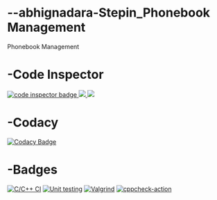 # --abhignadara-Stepin_Phonebook Management





Phonebook Management
# -Code Inspector
 <a href="https://frontend.code-inspector.com/public/user/github/17251A0404">
   <img src="https://code-inspector.com/public/badge/user/github/17251A0404?style=light" alt="code inspector badge" />
   <img src="https://www.code-inspector.com/project/27482/score/svg"/>
   <img src="https://www.code-inspector.com/project/27482/status/svg"/>
   </a>
   
# -Codacy   
   
   [![Codacy Badge](https://app.codacy.com/project/badge/Grade/d23ae072a13246008c7194ef87380aae)](https://www.codacy.com/gh/17251A0404/-abhignadara-Stepin_EmployeeRecordManagementSystem/dashboard?utm_source=github.com&amp;utm_medium=referral&amp;utm_content=17251A0404/-abhignadara-Stepin_EmployeeRecordManagementSystem&amp;utm_campaign=Badge_Grade)
   
# -Badges
[![C/C++ CI](https://github.com/17251A0404/-abhignadara-Stepin_EmployeeRecordManagementSystem/actions/workflows/c-cpp.yml/badge.svg)](https://github.com/17251A0404/-abhignadara-Stepin_EmployeeRecordManagementSystem/actions/workflows/c-cpp.yml)
[![Unit testing](https://github.com/17251A0404/-abhignadara-Stepin_EmployeeRecordManagementSystem/actions/workflows/unit-test.yml/badge.svg)](https://github.com/17251A0404/-abhignadara-Stepin_EmployeeRecordManagementSystem/actions/workflows/unit-test.yml)
[![Valgrind](https://github.com/17251A0404/-abhignadara-Stepin_EmployeeRecordManagementSystem/actions/workflows/Valgrind.yml/badge.svg)](https://github.com/17251A0404/-abhignadara-Stepin_EmployeeRecordManagementSystem/actions/workflows/Valgrind.yml)
[![cppcheck-action](https://github.com/17251A0404/-abhignadara-Stepin_EmployeeRecordManagementSystem/actions/workflows/cppcheck.yml/badge.svg)](https://github.com/17251A0404/-abhignadara-Stepin_EmployeeRecordManagementSystem/actions/workflows/cppcheck.yml)
